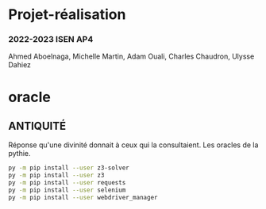 # Projet-réalisation
### 2022-2023 ISEN AP4
Ahmed Aboelnaga,  Michelle Martin, Adam Ouali, Charles Chaudron, Ulysse Dahiez


# oracle

## ANTIQUITÉ
Réponse qu'une divinité donnait à ceux qui la consultaient.
Les oracles de la pythie.


```bash
py -m pip install --user z3-solver
py -m pip install --user z3
py -m pip install --user requests
py -m pip install --user selenium
py -m pip install --user webdriver_manager
```